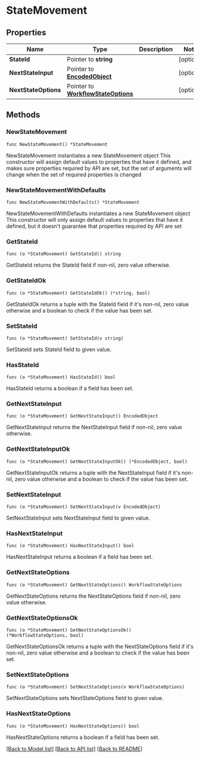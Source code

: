 # StateMovement

## Properties

Name | Type | Description | Notes
------------ | ------------- | ------------- | -------------
**StateId** | Pointer to **string** |  | [optional] 
**NextStateInput** | Pointer to [**EncodedObject**](EncodedObject.md) |  | [optional] 
**NextStateOptions** | Pointer to [**WorkflowStateOptions**](WorkflowStateOptions.md) |  | [optional] 

## Methods

### NewStateMovement

`func NewStateMovement() *StateMovement`

NewStateMovement instantiates a new StateMovement object
This constructor will assign default values to properties that have it defined,
and makes sure properties required by API are set, but the set of arguments
will change when the set of required properties is changed

### NewStateMovementWithDefaults

`func NewStateMovementWithDefaults() *StateMovement`

NewStateMovementWithDefaults instantiates a new StateMovement object
This constructor will only assign default values to properties that have it defined,
but it doesn't guarantee that properties required by API are set

### GetStateId

`func (o *StateMovement) GetStateId() string`

GetStateId returns the StateId field if non-nil, zero value otherwise.

### GetStateIdOk

`func (o *StateMovement) GetStateIdOk() (*string, bool)`

GetStateIdOk returns a tuple with the StateId field if it's non-nil, zero value otherwise
and a boolean to check if the value has been set.

### SetStateId

`func (o *StateMovement) SetStateId(v string)`

SetStateId sets StateId field to given value.

### HasStateId

`func (o *StateMovement) HasStateId() bool`

HasStateId returns a boolean if a field has been set.

### GetNextStateInput

`func (o *StateMovement) GetNextStateInput() EncodedObject`

GetNextStateInput returns the NextStateInput field if non-nil, zero value otherwise.

### GetNextStateInputOk

`func (o *StateMovement) GetNextStateInputOk() (*EncodedObject, bool)`

GetNextStateInputOk returns a tuple with the NextStateInput field if it's non-nil, zero value otherwise
and a boolean to check if the value has been set.

### SetNextStateInput

`func (o *StateMovement) SetNextStateInput(v EncodedObject)`

SetNextStateInput sets NextStateInput field to given value.

### HasNextStateInput

`func (o *StateMovement) HasNextStateInput() bool`

HasNextStateInput returns a boolean if a field has been set.

### GetNextStateOptions

`func (o *StateMovement) GetNextStateOptions() WorkflowStateOptions`

GetNextStateOptions returns the NextStateOptions field if non-nil, zero value otherwise.

### GetNextStateOptionsOk

`func (o *StateMovement) GetNextStateOptionsOk() (*WorkflowStateOptions, bool)`

GetNextStateOptionsOk returns a tuple with the NextStateOptions field if it's non-nil, zero value otherwise
and a boolean to check if the value has been set.

### SetNextStateOptions

`func (o *StateMovement) SetNextStateOptions(v WorkflowStateOptions)`

SetNextStateOptions sets NextStateOptions field to given value.

### HasNextStateOptions

`func (o *StateMovement) HasNextStateOptions() bool`

HasNextStateOptions returns a boolean if a field has been set.


[[Back to Model list]](../README.md#documentation-for-models) [[Back to API list]](../README.md#documentation-for-api-endpoints) [[Back to README]](../README.md)


